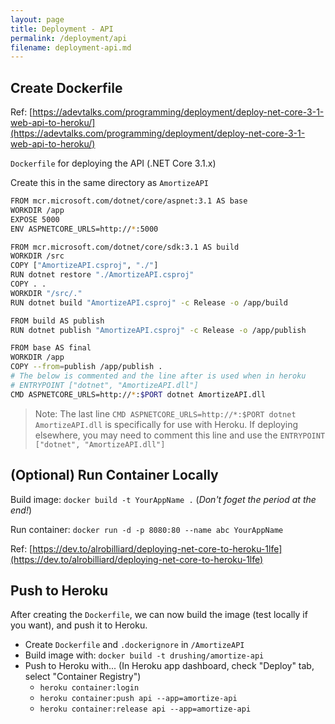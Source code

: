 ```yaml
---
layout: page
title: Deployment - API
permalink: /deployment/api
filename: deployment-api.md
---
```


## Create Dockerfile

Ref: [https://adevtalks.com/programming/deployment/deploy-net-core-3-1-web-api-to-heroku/](https://adevtalks.com/programming/deployment/deploy-net-core-3-1-web-api-to-heroku/)

`Dockerfile` for deploying the API (.NET Core 3.1.x)

Create this in the same directory as `AmortizeAPI`

```bash
FROM mcr.microsoft.com/dotnet/core/aspnet:3.1 AS base
WORKDIR /app
EXPOSE 5000
ENV ASPNETCORE_URLS=http://*:5000

FROM mcr.microsoft.com/dotnet/core/sdk:3.1 AS build
WORKDIR /src
COPY ["AmortizeAPI.csproj", "./"]
RUN dotnet restore "./AmortizeAPI.csproj"
COPY . .
WORKDIR "/src/."
RUN dotnet build "AmortizeAPI.csproj" -c Release -o /app/build

FROM build AS publish
RUN dotnet publish "AmortizeAPI.csproj" -c Release -o /app/publish

FROM base AS final
WORKDIR /app
COPY --from=publish /app/publish .
# The below is commented and the line after is used when in heroku
# ENTRYPOINT ["dotnet", "AmortizeAPI.dll"]
CMD ASPNETCORE_URLS=http://*:$PORT dotnet AmortizeAPI.dll
```

> Note: The last line `CMD ASPNETCORE_URLS=http://*:$PORT dotnet AmortizeAPI.dll` is specifically
> for use with Heroku. If deploying elsewhere, you may need to comment this line and use the
> `ENTRYPOINT ["dotnet", "AmortizeAPI.dll"]`

## (Optional) Run Container Locally

Build image: `docker build -t YourAppName .` (_Don't foget the period at the end!_)

Run container: `docker run -d -p 8080:80 --name abc YourAppName`

Ref: [https://dev.to/alrobilliard/deploying-net-core-to-heroku-1lfe](https://dev.to/alrobilliard/deploying-net-core-to-heroku-1lfe)

## Push to Heroku

After creating the `Dockerfile`, we can now build the image (test locally if you want), and push it to Heroku.

- Create `Dockerfile` and `.dockerignore` in `/AmortizeAPI`
- Build image with: `docker build -t drushing/amortize-api`
- Push to Heroku with... (In Heroku app dashboard, check "Deploy" tab, select "Container Registry")
  - `heroku container:login`
  - `heroku container:push api --app=amortize-api`
  - `heroku container:release api --app=amortize-api`
